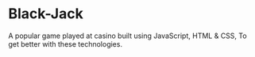# Black-Jack
A popular game played at casino built using JavaScript, HTML & CSS, To get better with these technologies.
